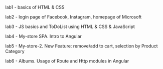 lab1 - basics of HTML & CSS

lab2 -  login page of Facebook, Instagram, homepage of Microsoft

lab3 - JS basics and ToDoList using HTML & CSS & JavaScript

lab4 - My-store SPA. Intro to Angular

lab5 - My-store-2. New Feature: remove/add to cart, selection by Product Category

lab6 - Albums. Usage of Route and Http modules in Angular
